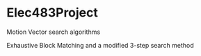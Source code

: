 # Elec483Project
Motion Vector search algorithms

Exhaustive Block Matching and a modified 3-step search method
